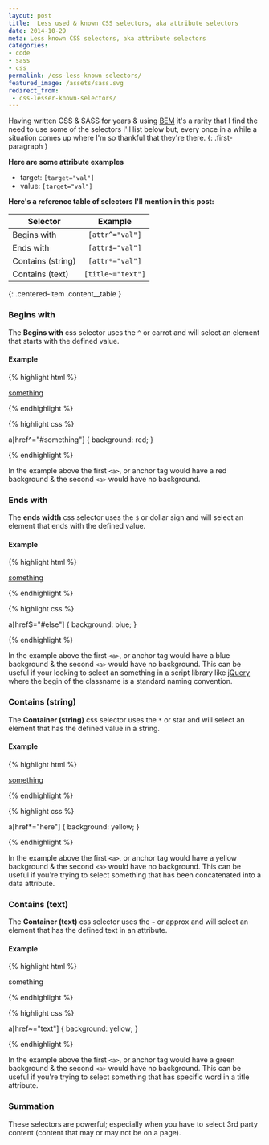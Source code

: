 ```yaml
---
layout: post
title:  Less used & known CSS selectors, aka attribute selectors
date: 2014-10-29
meta: Less known CSS selectors, aka attribute selectors
categories:
- code
- sass
- css
permalink: /css-less-known-selectors/
featured_image: /assets/sass.svg
redirect_from:
 - css-lesser-known-selectors/
---
```



Having written CSS & SASS for years & using [BEM](//csswizardry.com/2013/01/mindbemding-getting-your-head-round-bem-syntax/) it's a rarity that I find the need to use some of the selectors I'll list below but, every once in a while a situation comes up where I'm so thankful that they're there.
{: .first-paragraph }

**Here are some attribute examples**

- target:&nbsp;`[target="val"]`
- value:&nbsp;`[target="val"]`

**Here's a reference table of selectors I'll mention in this post:**

| Selector | Example |
|----------|:-------------:|
| Begins with | `[attr^="val"]` |
| Ends with | `[attr$="val"]` |
| Contains (string) | `[attr*="val"]` |
| Contains (text) | `[title~="text"]` |
{: .centered-item .content__table }

### Begins with

The **Begins with** css selector uses the `^` or carrot and will select an element that starts with the defined value.

#### Example

{% highlight html %}

<a href="#something">something</a>
<a href="#not-something"></a>

{% endhighlight %}


{% highlight css %}

a[href^="#something"] {
    background: red;
}

{% endhighlight %}

In the example above the first `<a>`, or anchor tag would have a red background & the second `<a>` would have no background.

### Ends with

The **ends width** css selector uses the `$` or dollar sign and will select an element that ends with the defined value.

#### Example

{% highlight html %}

<a href="#something-else">something</a>
<a href="#something"></a>

{% endhighlight %}


{% highlight css %}

a[href$="#else"] {
    background: blue;
}

{% endhighlight %}

In the example above the first `<a>`, or anchor tag would have a blue background & the second `<a>` would have no background.
This can be useful if your looking to select an something in a script library like [jQuery](http://jquery.com) where the begin of the classname is a standard naming convention.

### Contains (string)

The **Container (string)** css selector uses the `*` or star and will select an element that has the defined value in a string.

#### Example

{% highlight html %}

<a href="#something-in-here">something</a>
<a href="#something"></a>

{% endhighlight %}


{% highlight css %}

a[href*="here"] {
    background: yellow;
}

{% endhighlight %}

In the example above the first `<a>`, or anchor tag would have a yellow background & the second `<a>` would have no background. This can be useful if you're trying to select something that has been concatenated into a data attribute.

### Contains (text)

The **Container (text)** css selector uses the `~` or approx and will select an element that has the defined text in an attribute.

#### Example

{% highlight html %}

<a title="some special text">something</a>
<a title="text"></a>

{% endhighlight %}

{% highlight css %}

a[href~="text"] {
    background: yellow;
}

{% endhighlight %}

In the example above the first `<a>`, or anchor tag would have a green background & the second `<a>` would have no background.
This can be useful if you're trying to select something that has specific word in a title attribute.

### Summation

These selectors are powerful; especially when you have to select 3rd party content (content that may or may not be on a page).

